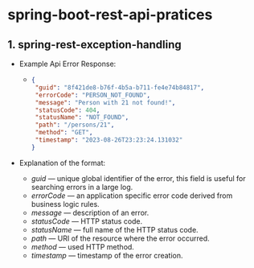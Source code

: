 # spring-boot-rest-api-pratices

## 1. spring-rest-exception-handling
   - Example Api Error Response:
     - ```json
       {
        "guid": "8f421de8-b76f-4b5a-b711-fe4e74b84817",
        "errorCode": "PERSON_NOT_FOUND",
        "message": "Person with 21 not found!",
        "statusCode": 404,
        "statusName": "NOT_FOUND",
        "path": "/persons/21",
        "method": "GET",
        "timestamp": "2023-08-26T23:23:24.131032"
       }
       ```
   - Explanation of the format:

     - *guid* — unique global identifier of the error, this field is useful for searching errors in a large log.
     - *errorCode* — an application specific error code derived from business logic rules.
     - *message* — description of an error.
     - *statusCode* — HTTP status code.
     - *statusName* — full name of the HTTP status code.
     - *path* — URI of the resource where the error occurred.
     - *method* — used HTTP method.
     - *timestamp* — timestamp of the error creation.
